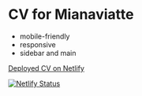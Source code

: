 # CV for Mianaviatte  

* mobile-friendly  
* responsive  
* sidebar and main  

[Deployed CV on Netlify](https://mianaviatte-cv.netlify.app/)  
  
[![Netlify Status](https://api.netlify.com/api/v1/badges/88567267-146e-4f99-a951-8d81d42f9b19/deploy-status)](https://app.netlify.com/sites/mianaviatte-cv/deploys)
